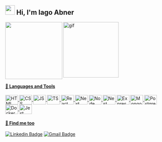 ## <img src="https://media.giphy.com/media/hvRJCLFzcasrR4ia7z/giphy.gif" width="30"> Hi, I'm Iago Abner   

<div >
  <a href="https://github.com/iago-abner">
    <img align="left" height="180em" src="https://github-readme-stats.vercel.app/api/top-langs/?username=iago-abner&layout=compact&langs_count=7&theme=tokyonight"/>
    <img align="center" alt="gif"  height="175em" src="https://cdn.discordapp.com/attachments/890411389997432915/892652005804355584/computer-illustration.png"><br>
    
  [comment]: # (<br><img height="180em" src="https://github-readme-stats.vercel.app/api?username=iago-abner&show_icons=true&theme=tokyonight&include_all_commits=true&count_private=true"/>)
    
</div>

  #### :milky_way: Languages and Tools 

<div style="display: inline_block">
  <img align="center" alt="HTML" height="30" width="40" src="https://cdn.jsdelivr.net/gh/devicons/devicon/icons/html5/html5-plain.svg">
  <img align="center" alt="CSS" height="30" width="40" src="https://cdn.jsdelivr.net/gh/devicons/devicon/icons/css3/css3-plain.svg">
  <img align="center" alt="JS" height="30" width="40" src="https://cdn.jsdelivr.net/gh/devicons/devicon/icons/javascript/javascript-plain.svg">
  <img align="center" alt="TS" height="30" width="40" src="https://cdn.jsdelivr.net/gh/devicons/devicon/icons/typescript/typescript-plain.svg">
  <img align="center" alt="React" height="30" width="40" src="https://cdn.jsdelivr.net/gh/devicons/devicon/icons/react/react-original-wordmark.svg" />        
  <img align="center" alt="Next" height="30" width="40" src="https://cdn.jsdelivr.net/gh/devicons/devicon/icons/nextjs/nextjs-original.svg" />
  <img align="center" alt="Node" height="30" width="40" src="https://cdn.jsdelivr.net/gh/devicons/devicon/icons/nodejs/nodejs-original.svg" />
  <img align="center" alt="Nest" height="30" width="40" src="https://cdn.jsdelivr.net/gh/devicons/devicon/icons/nestjs/nestjs-plain.svg" /> 
  <img align="center" alt="Express" height="30" width="40" src="https://cdn.jsdelivr.net/gh/devicons/devicon/icons/express/express-original.svg" />
  <img align="center" alt="Mongo" height="30" width="40" src="https://cdn.jsdelivr.net/gh/devicons/devicon/icons/mongodb/mongodb-plain-wordmark.svg" />
  <img align="center" alt="Postgres" height="30" width="40" src="https://cdn.jsdelivr.net/gh/devicons/devicon/icons/postgresql/postgresql-plain-wordmark.svg" />
  <img align="center" alt="Docker" height="30" width="40" src="https://cdn.jsdelivr.net/gh/devicons/devicon/icons/docker/docker-plain-wordmark.svg" />
  <img align="center" alt="Jest" height="30" width="40" src="https://cdn.jsdelivr.net/gh/devicons/devicon/icons/jest/jest-plain.svg" />
         
</div>

#### 💬 Find me too
[![Linkedin Badge](https://img.shields.io/badge/-Linkedin-blue?style=flat-rounded&logo=Linkedin&logoColor=white&link=https://www.linkedin.com/in/iago-abner/)](https://www.linkedin.com/in/iago-abner/) 
[![Gmail Badge](https://img.shields.io/badge/-iagoabner.dev@gmail.com-c14438?style=flat-rounded&logo=Gmail&logoColor=white&link=mailto:iagoabner.dev@gmail.com)](mailto:iagoabner.dev@gmail.com)
